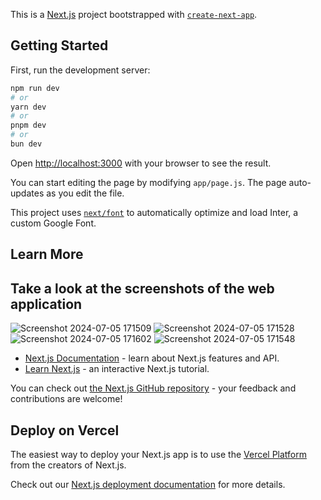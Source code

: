 This is a [Next.js](https://nextjs.org/) project bootstrapped with [`create-next-app`](https://github.com/vercel/next.js/tree/canary/packages/create-next-app).

## Getting Started

First, run the development server:

```bash
npm run dev
# or
yarn dev
# or
pnpm dev
# or
bun dev
```

Open [http://localhost:3000](http://localhost:3000) with your browser to see the result.

You can start editing the page by modifying `app/page.js`. The page auto-updates as you edit the file.

This project uses [`next/font`](https://nextjs.org/docs/basic-features/font-optimization) to automatically optimize and load Inter, a custom Google Font.

## Learn More

## Take a look at the screenshots of the web application
![Screenshot 2024-07-05 171509](https://github.com/imdadulla-khan/better_prompt/assets/128115396/5fe48f65-9114-4ba2-b357-9cb24c0ba7d3)
![Screenshot 2024-07-05 171528](https://github.com/imdadulla-khan/better_prompt/assets/128115396/8370f6b4-eba3-4587-a3a7-3ef07efaaffa)
![Screenshot 2024-07-05 171602](https://github.com/imdadulla-khan/better_prompt/assets/128115396/cda90bfb-d7e5-4caa-8ebe-6f2e049656cc)
![Screenshot 2024-07-05 171548](https://github.com/imdadulla-khan/better_prompt/assets/128115396/52f4d042-d9c4-49ee-aaf2-a3966d85695b)


- [Next.js Documentation](https://nextjs.org/docs) - learn about Next.js features and API.
- [Learn Next.js](https://nextjs.org/learn) - an interactive Next.js tutorial.

You can check out [the Next.js GitHub repository](https://github.com/vercel/next.js/) - your feedback and contributions are welcome!

## Deploy on Vercel

The easiest way to deploy your Next.js app is to use the [Vercel Platform](https://vercel.com/new?utm_medium=default-template&filter=next.js&utm_source=create-next-app&utm_campaign=create-next-app-readme) from the creators of Next.js.

Check out our [Next.js deployment documentation](https://nextjs.org/docs/deployment) for more details.
